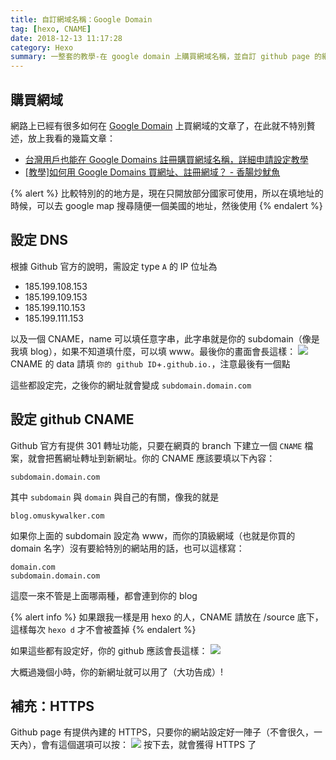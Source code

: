 ```yaml
---
title: 自訂網域名稱：Google Domain
tag: [hexo, CNAME]
date: 2018-12-13 11:17:28
category: Hexo
summary: 一整套的教學-在 google domain 上購買網域名稱，並自訂 github page 的網址。
---
```

## 購買網域
網路上已經有很多如何在 [Google Domain](https://domains.google.com/m/registrar/omuskywalker.com?hl=en#) 上買網域的文章了，在此就不特別贅述，放上我看的幾篇文章：
- [台灣用戶也能在 Google Domains 註冊購買網域名稱，詳細申請設定教學](https://free.com.tw/google-domains/)
- [[教學]如何用 Google Domains 買網址、註冊網域？ - 香腸炒魷魚](https://sofree.cc/google-domains/)

{% alert %}
比較特別的的地方是，現在只開放部分國家可使用，所以在填地址的時候，可以去 google map 搜尋隨便一個美國的地址，然後使用
{% endalert %}

## 設定 DNS
根據 Github 官方的說明，需設定 type `A` 的 IP 位址為
- 185.199.108.153
- 185.199.109.153
- 185.199.110.153
- 185.199.111.153

以及一個 CNAME，name 可以填任意字串，此字串就是你的 subdomain（像是我填 blog），如果不知道填什麼，可以填 www。最後你的畫面會長這樣：
![](https://i.imgur.com/OTJsgaX.png)
CNAME 的 data 請填 `你的 github ID`+`.github.io.`，注意最後有一個點

這些都設定完，之後你的網址就會變成 `subdomain.domain.com`

## 設定 github CNAME
Github 官方有提供 301 轉址功能，只要在網頁的 branch 下建立一個 `CNAME` 檔案，就會把舊網址轉址到新網址。你的 CNAME 應該要填以下內容：

```
subdomain.domain.com
```

其中 `subdomain` 與 `domain` 與自己的有關，像我的就是

```
blog.omuskywalker.com
```

如果你上面的 subdomain 設定為 www，而你的頂級網域（也就是你買的 domain 名字）沒有要給特別的網站用的話，也可以這樣寫：

```
domain.com
subdomain.domain.com
```

這麼一來不管是上面哪兩種，都會連到你的 blog

{% alert info %}
如果跟我一樣是用 hexo 的人，CNAME 請放在 /source 底下，這樣每次 `hexo d` 才不會被蓋掉
{% endalert %}

如果這些都有設定好，你的 github 應該會長這樣：
![](https://i.imgur.com/e5GzzZH.png)

大概過幾個小時，你的新網址就可以用了（大功告成）!

## 補充：HTTPS
Github page 有提供內建的 HTTPS，只要你的網站設定好一陣子（不會很久，一天內），會有這個選項可以按：
![](https://i.imgur.com/z9HdVbV.png)
按下去，就會獲得 HTTPS 了
